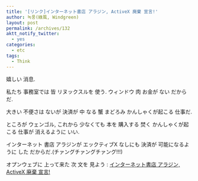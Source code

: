 ```yaml
---
title: '[リンク]インターネット書店 アラジン, ActiveX 廃棄 宣言!'
author: 녹풍(綠風, Windgreen)
layout: post
permalink: /archives/132
aktt_notify_twitter:
  - yes
categories:
  - etc
tags:
  - Think
---
```

嬉しい 消息.

私たち 事務室では 皆 リヌックスルを 使う. ウィンドウ 肉 お金が ない だからだ.

大きい 不便さは ないが 決済が 中 なる 蟹 まどろみ かんしゃくが起こる 仕事だ.

ところが ウェンゴル, これから 少なくても 本を 購入する 焚く かんしゃくが起こる 仕事が 消えるように いい.

インターネット 書店 アラジンが エックティブX なしにも 決済が 可能になるように した だからだ.(チァングチァングチァング!!!)

オプンウェブに 上って来た 次 文を 見よう : <a href="http://openweb.or.kr/?p=1894" target="_blank">インターネット書店 アラジン, ActiveX 廃棄 宣言!</a>